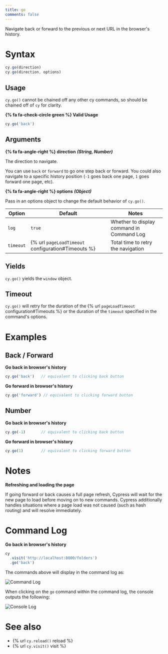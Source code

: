 ```yaml
---
title: go
comments: false
---
```


Navigate back or forward to the previous or next URL in the browser's history.


# Syntax

```javascript
cy.go(direction)
cy.go(direction, options)
```

## Usage

`cy.go()` cannot be chained off any other cy commands, so should be chained off of `cy` for clarity.

**{% fa fa-check-circle green %} Valid Usage**

```javascript
cy.go('back')    
```

## Arguments

**{% fa fa-angle-right %} direction** ***(String, Number)***

The direction to navigate.

You can use `back` or `forward` to go one step back or forward. You could also navigate to a specific history position (`-1` goes back one page, `1` goes forward one page, etc).

**{% fa fa-angle-right %} options** ***(Object)***

Pass in an options object to change the default behavior of `cy.go()`.

Option | Default | Notes
--- | --- | ---
`log` | `true` | Whether to display command in Command Log
`timeout`      | {% url `pageLoadTimeout` configuration#Timeouts %} | Total time to retry the navigation

## Yields

`cy.go()` yields the `window` object.

## Timeout

`cy.go()` will retry for the duration of the {% url `pageLoadTimeout` configuration#Timeouts %} or the duration of the `timeout` specified in the command's options.

# Examples

## Back / Forward

**Go back in browser's history**

```javascript
cy.go('back')   // equivalent to clicking back button
```

**Go forward in browser's history**

```javascript
cy.go('forward') // equivalent to clicking forward button
```

## Number

**Go back in browser's history**

```javascript
cy.go(-1)       // equivalent to clicking back button
```

**Go forward in browser's history**

```javascript
cy.go(1)        // equivalent to clicking forward button
```

# Notes

**Refreshing and loading the page**

If going forward or back causes a full page refresh, Cypress will wait for the new page to load before moving on to new commands. Cypress additionally handles situations where a page load was not caused (such as hash routing) and will resolve immediately.

# Command Log

**Go back in browser's history**

```javascript
cy
  .visit('http://localhost:8000/folders')
  .go('back')
```

The commands above will display in the command log as:

![Command Log](/img/api/commands/go/test-showing-go-back-browser-button.png)

When clicking on the `go` command within the command log, the console outputs the following:

![Console Log](/img/api/commands/go/window-is-logged-when-go-back-in-browser-history.png)

# See also

- {% url `cy.reload()` reload %}
- {% url `cy.visit()` visit %}
